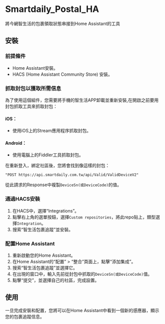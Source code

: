 # Smartdaily_Postal_HA

將今網智生活的包裹領取狀態串接到Home Assistant的工具

## 安裝

### 前提條件

- Home Assistant安裝。
- HACS (Home Assistant Community Store) 安裝。

### 抓取封包以獲取所需信息

為了使用這個組件，您需要將手機的智生活APP卸載並重新安裝,在開啟之前要用封包抓取工具來抓取封包：

#### iOS：

- 使用iOS上的Stream應用程序抓取封包。

#### Android：

- 使用電腦上的Fiddler工具抓取封包。

在重新登入，綁定社區後，您將會找到像這樣的封包：

```
"POST https://api.smartdaily.com.tw/api/Valid/ValidDeviceV2"
```

從此請求的Response中複製`DeviceSn(或DeviceCode)`的值。

### 通過HACS安裝

1. 在HACS中，選擇“Integrations”。
2. 點擊右上角的選單按鈕，選擇`Custom repositories`，將此repo貼上，類型選擇`Integration`。
3. 搜索“智生活包裹追蹤”並安裝。

### 配置Home Assistant

1. 重新啟動您的Home Assistant。
2. 在Home Assistant的“配置” > “整合”頁面上，點擊“添加集成”。
3. 搜索“智生活包裹追蹤”並選擇它。
4. 在出現的窗口中，輸入先前從封包中抓取的`DeviceSn(或DeviceCode)`值。
5. 點擊“提交”，並選擇自己的社區，完成設置。

## 使用

一旦完成安裝和配置，您將可以在Home Assistant中看到一個新的感應器，顯示您的包裹追蹤信息。
